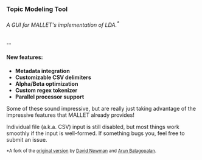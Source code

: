 
### Topic Modeling Tool
###### A GUI for MALLET's implementation of LDA.<sup>*</sup>

--
#### New features:

* **Metadata integration**
* **Customizable CSV delimiters**
* **Alpha/Beta optimization**
* **Custom regex tokenizer**
* **Parallel processor support**

Some of these sound impressive, but are really just taking advantage of the impressive features that MALLET already provides! 

Individual file (a.k.a. CSV) input is still disabled, but most things work smoothly if the input is well-formed. If something bugs you, feel free to submit an issue.

<sub>*A fork of the [original version](http://code.google.com/p/topic-modeling-tool
) by [David Newman](http://www.ics.uci.edu/~newman/) and [Arun Balagopalan](https://github.com/arunbg).</sub>

